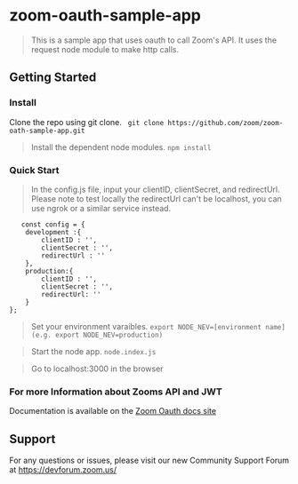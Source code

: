 # zoom-oauth-sample-app

> This is a sample app that uses oauth to call Zoom's API. It uses the request node module to make http calls. 

## Getting Started

### Install

Clone the repo using git clone.
` git clone https://github.com/zoom/zoom-oath-sample-app.git`

> Install the dependent node modules.
``` npm install ```

### Quick Start



> In the config.js file, input your clientID, clientSecret, and redirectUrl. Please note to test locally the redirectUrl can't be localhost, you can use ngrok or a similar service instead. 
``` 
   const config = {
	development :{
		clientID : '',
		clientSecret : '',
		redirectUrl : ''
	},
	production:{	
		clientID : '',
		clientSecret : '',
		redirectUrl: ''
	}
}; 
```
> Set your environment varaibles.
` export NODE_NEV=[environment name] (e.g. export NODE_NEV=production) `

> Start the node app.
` node.index.js `

> Go to localhost:3000 in the browser


### For more Information about Zooms API and JWT
Documentation is available on the [Zoom Oauth docs site](https://marketplace.zoom.us/docs/oauth-with-zoom)

## Support
For any questions or issues, please visit our new Community Support Forum at https://devforum.zoom.us/
